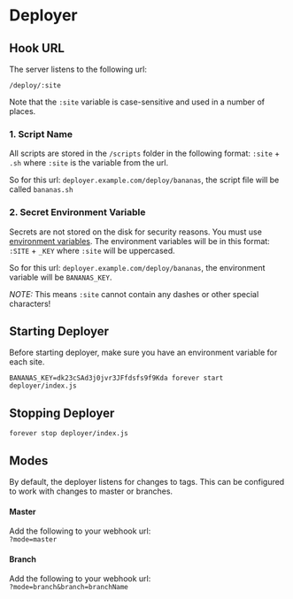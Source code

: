 # Deployer

## Hook URL

The server listens to the following url:    
```
/deploy/:site
```

Note that the `:site` variable is case-sensitive and used in a number of places.

### 1. Script Name

All scripts are stored in the `/scripts` folder in the following format: `:site` + `.sh` where `:site` is the variable from the url.

So for this url: `deployer.example.com/deploy/bananas`, the script file will be called `bananas.sh`


### 2. Secret Environment Variable

Secrets are not stored on the disk for security reasons. You must use [environment variables](http://stackoverflow.com/a/4870450/1666937). The environment variables will be in this format: `:SITE` + `_KEY` where `:site` will be uppercased.

So for this url: `deployer.example.com/deploy/bananas`, the environment variable will be `BANANAS_KEY`.

*NOTE:* This means `:site` cannot contain any dashes or other special characters!


## Starting Deployer

Before starting deployer, make sure you have an environment variable for each site.   

```BANANAS_KEY=dk23cSAd3j0jvr3JFfdsfs9f9Kda forever start deployer/index.js```


## Stopping Deployer

```forever stop deployer/index.js```

## Modes

By default, the deployer listens for changes to tags. This can be configured to work with changes to master or branches.

#### Master
Add the following to your webhook url:    
`?mode=master`

#### Branch
Add the following to your webhook url:    
`?mode=branch&branch=branchName`
